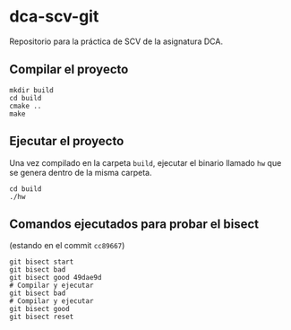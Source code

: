 # dca-scv-git
Repositorio para la práctica de SCV de la asignatura DCA.

## Compilar el proyecto
    mkdir build
    cd build
    cmake ..
    make

## Ejecutar el proyecto
Una vez compilado en la carpeta `build`, ejecutar el binario llamado `hw` que se genera dentro de la misma carpeta.

    cd build
    ./hw

## Comandos ejecutados para probar el bisect
(estando en el commit `cc89667`)

    git bisect start
    git bisect bad
    git bisect good 49dae9d
    # Compilar y ejecutar
    git bisect bad
    # Compilar y ejecutar
    git bisect good
    git bisect reset
